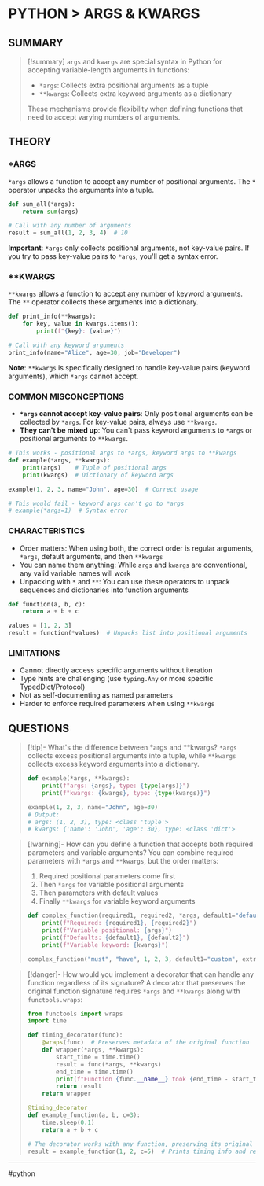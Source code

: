 # PYTHON > ARGS & KWARGS
## SUMMARY
> [!summary]
> `args` and `kwargs` are special syntax in Python for accepting variable-length arguments in functions:
> - `*args`: Collects extra positional arguments as a tuple
> - `**kwargs`: Collects extra keyword arguments as a dictionary
> 
> These mechanisms provide flexibility when defining functions that need to accept varying numbers of arguments.

## THEORY
### *ARGS
`*args` allows a function to accept any number of positional arguments. The `*` operator unpacks the arguments into a tuple.

```python
def sum_all(*args):
    return sum(args)

# Call with any number of arguments
result = sum_all(1, 2, 3, 4)  # 10
```

**Important**: `*args` only collects positional arguments, not key-value pairs. If you try to pass key-value pairs to `*args`, you'll get a syntax error.

### **KWARGS
`**kwargs` allows a function to accept any number of keyword arguments. The `**` operator collects these arguments into a dictionary.

```python
def print_info(**kwargs):
    for key, value in kwargs.items():
        print(f"{key}: {value}")

# Call with any keyword arguments
print_info(name="Alice", age=30, job="Developer")
```

**Note**: `**kwargs` is specifically designed to handle key-value pairs (keyword arguments), which `*args` cannot accept.

### COMMON MISCONCEPTIONS
- **`*args` cannot accept key-value pairs**: Only positional arguments can be collected by `*args`. For key-value pairs, always use `**kwargs`.
- **They can't be mixed up**: You can't pass keyword arguments to `*args` or positional arguments to `**kwargs`.

```python
# This works - positional args to *args, keyword args to **kwargs
def example(*args, **kwargs):
    print(args)    # Tuple of positional args
    print(kwargs)  # Dictionary of keyword args

example(1, 2, 3, name="John", age=30)  # Correct usage

# This would fail - keyword args can't go to *args
# example(*args=1)  # Syntax error
```

### CHARACTERISTICS
- Order matters: When using both, the correct order is regular arguments, `*args`, default arguments, and then `**kwargs`
- You can name them anything: While `args` and `kwargs` are conventional, any valid variable names will work
- Unpacking with `*` and `**`: You can use these operators to unpack sequences and dictionaries into function arguments

```python
def function(a, b, c):
    return a + b + c

values = [1, 2, 3]
result = function(*values)  # Unpacks list into positional arguments
```

### LIMITATIONS
- Cannot directly access specific arguments without iteration
- Type hints are challenging (use `typing.Any` or more specific TypedDict/Protocol)
- Not as self-documenting as named parameters
- Harder to enforce required parameters when using `**kwargs`

## QUESTIONS
> [!tip]- What's the difference between *args and **kwargs?
> `*args` collects excess positional arguments into a tuple, while `**kwargs` collects excess keyword arguments into a dictionary. 
> 
> ```python
> def example(*args, **kwargs):
>     print(f"args: {args}, type: {type(args)}")
>     print(f"kwargs: {kwargs}, type: {type(kwargs)}")
>
> example(1, 2, 3, name="John", age=30)
> # Output:
> # args: (1, 2, 3), type: <class 'tuple'>
> # kwargs: {'name': 'John', 'age': 30}, type: <class 'dict'>
> ```

> [!warning]- How can you define a function that accepts both required parameters and variable arguments?
> You can combine required parameters with `*args` and `**kwargs`, but the order matters:
> 1. Required positional parameters come first
> 2. Then `*args` for variable positional arguments
> 3. Then parameters with default values
> 4. Finally `**kwargs` for variable keyword arguments
>
> ```python
> def complex_function(required1, required2, *args, default1="default", default2=42, **kwargs):
>     print(f"Required: {required1}, {required2}")
>     print(f"Variable positional: {args}")
>     print(f"Defaults: {default1}, {default2}")
>     print(f"Variable keyword: {kwargs}")
>
> complex_function("must", "have", 1, 2, 3, default1="custom", extra="value")
> ```

> [!danger]- How would you implement a decorator that can handle any function regardless of its signature?
> A decorator that preserves the original function signature requires `*args` and `**kwargs` along with `functools.wraps`:
>
> ```python
> from functools import wraps
> import time
>
> def timing_decorator(func):
>     @wraps(func)  # Preserves metadata of the original function
>     def wrapper(*args, **kwargs):
>         start_time = time.time()
>         result = func(*args, **kwargs)
>         end_time = time.time()
>         print(f"Function {func.__name__} took {end_time - start_time:.6f} seconds")
>         return result
>     return wrapper
>
> @timing_decorator
> def example_function(a, b, c=3):
>     time.sleep(0.1)
>     return a + b + c
>
> # The decorator works with any function, preserving its original signature
> result = example_function(1, 2, c=5)  # Prints timing info and returns 8
> ```


- - -
#python